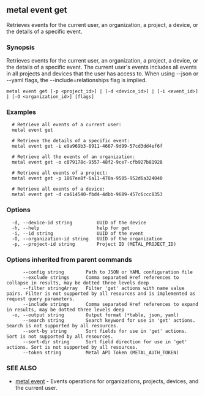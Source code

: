 ## metal event get

Retrieves events for the current user, an organization, a project, a device, or the details of a specific event.

### Synopsis

Retrieves events for the current user, an organization, a project, a device, or the details of a specific event. The current user's events includes all events in all projects and devices that the user has access to. When using --json or --yaml flags, the --include=relationships flag is implied.

```
metal event get [-p <project_id>] | [-d <device_id>] | [-i <event_id>] | [-O <organization_id>] [flags]
```

### Examples

```
  # Retrieve all events of a current user:
  metal event get

  # Retrieve the details of a specific event:
  metal event get -i e9a969b3-8911-4667-9d99-57cd3dd4ef6f

  # Retrieve all the events of an organization:
  metal event get -o c079178c-9557-48f2-9ce7-cfb927b81928

  # Retrieve all events of a project:
  metal event get -p 1867ee8f-6a11-470a-9505-952d6a324040

  # Retrieve all events of a device:
  metal event get -d ca614540-fbd4-4dbb-9689-457c6ccc8353
```

### Options

```
  -d, --device-id string         UUID of the device
  -h, --help                     help for get
  -i, --id string                UUID of the event
  -O, --organization-id string   UUID of the organization
  -p, --project-id string        Project ID (METAL_PROJECT_ID)
```

### Options inherited from parent commands

```
      --config string        Path to JSON or YAML configuration file
      --exclude strings      Comma separated Href references to collapse in results, may be dotted three levels deep
      --filter stringArray   Filter 'get' actions with name value pairs. Filter is not supported by all resources and is implemented as request query parameters.
      --include strings      Comma separated Href references to expand in results, may be dotted three levels deep
  -o, --output string        Output format (*table, json, yaml)
      --search string        Search keyword for use in 'get' actions. Search is not supported by all resources.
      --sort-by string       Sort fields for use in 'get' actions. Sort is not supported by all resources.
      --sort-dir string      Sort field direction for use in 'get' actions. Sort is not supported by all resources.
      --token string         Metal API Token (METAL_AUTH_TOKEN)
```

### SEE ALSO

* [metal event](metal_event.md)	 - Events operations for organizations, projects, devices, and the current user.

